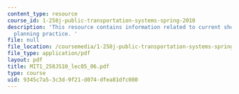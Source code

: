 ```yaml
---
content_type: resource
course_id: 1-258j-public-transportation-systems-spring-2010
description: 'This resource contains information related to current short-range transit
  planning practice. '
file: null
file_location: /coursemedia/1-258j-public-transportation-systems-spring-2010/9345c7a53c3d9f21d074dfea81dfc080_MIT1_258JS10_lec05_06.pdf
file_type: application/pdf
layout: pdf
title: MIT1_258JS10_lec05_06.pdf
type: course
uid: 9345c7a5-3c3d-9f21-d074-dfea81dfc080
---
```

